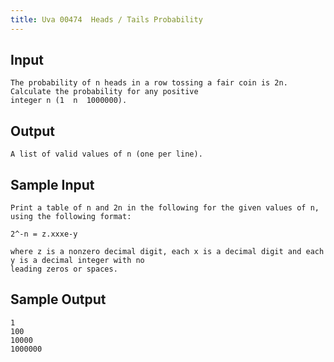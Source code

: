 ```yaml
---
title: Uva 00474  Heads / Tails Probability
---
```



## Input

```text
The probability of n heads in a row tossing a fair coin is 2n. Calculate the probability for any positive
integer n (1  n  1000000).
```

## Output

```text
A list of valid values of n (one per line).

```

## Sample Input

```text
Print a table of n and 2n in the following for the given values of n, using the following format:

2^-n = z.xxxe-y

where z is a nonzero decimal digit, each x is a decimal digit and each y is a decimal integer with no
leading zeros or spaces.

```

## Sample Output

```text
1
100
10000
1000000

```
